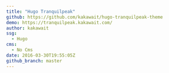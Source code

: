 ```yaml
---
title: "Hugo Tranquilpeak"
github: https://github.com/kakawait/hugo-tranquilpeak-theme
demo: https://tranquilpeak.kakawait.com/
author: kakawait
ssg:
  - Hugo
cms:
  - No Cms
date: 2016-03-30T19:55:05Z
github_branch: master
---
```


